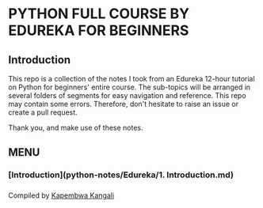 # PYTHON FULL COURSE BY EDUREKA FOR BEGINNERS

## Introduction

This repo is a collection of the notes I took from an Edureka 12-hour tutorial on Python for beginners' entire course. 
The sub-topics will be arranged in several folders of segments for easy navigation and reference. This repo may contain some errors. 
Therefore, don't hesitate to raise an issue or create a pull request.

Thank you, and make use of these notes.

## MENU
### [Introduction](python-notes/Edureka/1. Introduction.md)
### 

Compiled by [Kapembwa Kangali](https://github.com/KMKCODER)
